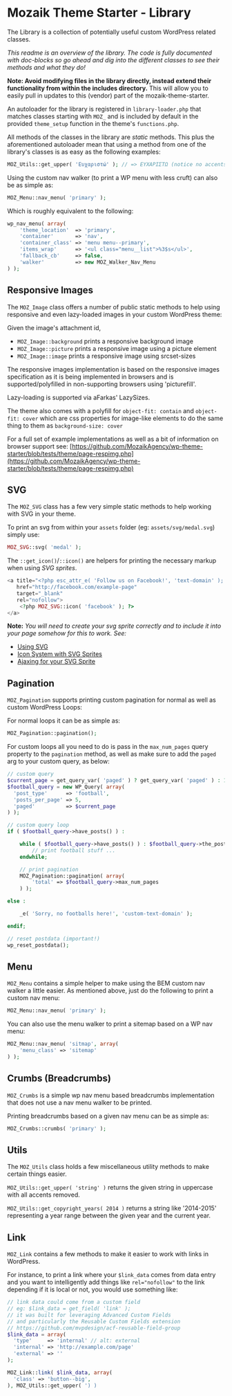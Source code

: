 # Mozaik Theme Starter - Library

The Library is a collection of potentially useful custom WordPress related classes.

_This readme is an overview of the library. The code is fully documented with
 doc-blocks so go ahead and dig into the different classes to see their methods
 and what they do!_

**Note: Avoid modifying files in the library directly, instead extend their functionality from 
within the includes directory.** This will allow you to easily pull in updates to this (vendor)
part of the mozaik-theme-starter.

An autoloader for the library is registered in `library-loader.php` that matches classes
starting with `MOZ_` and is included by default in the provided `theme_setup` function in 
the theme's `functions.php`.

All methods of the classes in the library are _static_ methods. This plus the aforementioned
autoloader mean that using a method from one of the library's classes is as easy as the following
examples:

```php
MOZ_Utils::get_upper( 'Ευχαριστώ' ); // => EΥΧΑΡΙΣΤΩ (notice no accents on uppercase)
```

Using the custom nav walker (to print a WP menu with less cruft) can also be as simple as:

```php
MOZ_Menu::nav_menu( 'primary' );
```

Which is roughly equivalent to the following:

```php
wp_nav_menu( array(
	'theme_location'  => 'primary',
	'container'       => 'nav',
	'container_class' => 'menu menu--primary',
	'items_wrap'      => '<ul class="menu__list">%3$s</ul>',
	'fallback_cb'     => false,
	'walker'          => new MOZ_Walker_Nav_Menu
) );
```

## Responsive Images

The `MOZ_Image` class offers a number of public static methods to help using responsive and even 
lazy-loaded images in your custom WordPress theme:

Given the image's attachment id,

- `MOZ_Image::background` prints a responsive background image
- `MOZ_Image::picture` prints a responsive image using a picture element
- `MOZ_Image::image` prints a responsive image using srcset-sizes

The responsive images implementation is based on the responsive images specification as it is
being implemented in browsers and is supported/polyfilled in non-supporting browsers using
'picturefill'.

Lazy-loading is supported via aFarkas' LazySizes.

The theme also comes with a polyfill for `object-fit: contain` and `object-fit: cover` which are
css properties for image-like elements to do the same thing to them as `background-size: cover`

For a full set of example implementations as well as a bit of information on browser support see:
[https://github.com/MozaikAgency/wp-theme-starter/blob/tests/theme/page-respimg.php](https://github.com/MozaikAgency/wp-theme-starter/blob/tests/theme/page-respimg.php)

## SVG

The `MOZ_SVG` class has a few very simple static methods to help working with SVG in your theme.

To print an svg from within your `assets` folder (eg: `assets/svg/medal.svg`) simply use:

```php
MOZ_SVG::svg( 'medal' );
```

The `::get_icon()`/`::icon()` are helpers for printing the necessary markup when using _SVG sprites_.

```php
<a title="<?php esc_attr_e( 'Follow us on Facebook!', 'text-domain' ); ?>"
   href="http://facebook.com/example-page"
   target="_blank"
   rel="nofollow">
	<?php MOZ_SVG::icon( 'facebook' ); ?>
</a>
```

**Note:** *You will need to create your svg sprite correctly and to include
 it into your page somehow for this to work. See:*

- [Using SVG](https://css-tricks.com/using-svg/)
- [Icon System with SVG Sprites](https://css-tricks.com/svg-sprites-use-better-icon-fonts/)
- [Ajaxing for your SVG Sprite](https://css-tricks.com/ajaxing-svg-sprite/)

## Pagination

`MOZ_Pagination` supports printing custom pagination for normal as well as custom WordPress Loops:

For normal loops it can be as simple as:

```php
MOZ_Pagination::pagination();  
```

For custom loops all you need to do is pass in the `max_num_pages` query property
to the `pagination` method, as well as make sure to add the `paged` arg to your
custom query, as below:
 
```php
// custom query
$current_page = get_query_var( 'paged' ) ? get_query_var( 'paged' ) : 1;
$football_query = new WP_Query( array(
  'post_type'      => 'football',
  'posts_per_page' => 5,
  'paged'          => $current_page
) );

// custom query loop
if ( $football_query->have_posts() ) :

	while ( $football_query->have_posts() ) : $football_query->the_post();
		// print football stuff ...
	endwhile;

	// print pagination
	MOZ_Pagination::pagination( array( 
		'total' => $football_query->max_num_pages 
	) );

else :

	_e( 'Sorry, no footballs here!', 'custom-text-domain' );

endif;

// reset postdata (important!)
wp_reset_postdata();
```

## Menu

`MOZ_Menu` contains a simple helper to make using the BEM custom nav walker a little
easier. As mentioned above, just do the following to print a custom nav menu:

```php
MOZ_Menu::nav_menu( 'primary' );
```

You can also use the menu walker to print a sitemap based on a WP nav menu:

```php
MOZ_Menu::nav_menu( 'sitmap', array(
	'menu_class' => 'sitemap'
) );
```

## Crumbs (Breadcrumbs)

`MOZ_Crumbs` is a simple wp nav menu based breadcrumbs implementation that does not
use a nav menu walker to be printed.

Printing breadcrumbs based on a given nav menu can be as simple as:

```php
MOZ_Crumbs::crumbs( 'primary' );
```

## Utils

The `MOZ_Utils` class holds a few miscellaneous utility methods to make certain things easier.

`MOZ_Utils::get_upper( 'string' )` returns the given string in uppercase with all accents removed.
 
`MOZ_Utils::get_copyright_years( 2014 )` returns a string like '2014-2015' representing a year range
between the given year and the current year.

## Link

`MOZ_Link` contains a few methods to make it easier to work with links in WordPress.

For instance, to print a link where your `$link_data` comes from data entry and you
want to intelligently add things like `rel="nofollow"` to the link depending if it is
local or not, you would use something like:

```php
// link data could come from a custom field
// eg: $link_data = get_field( 'link' );
// it was built for leveraging Advanced Custom Fields
// and particularly the Reusable Custom Fields extension
// https://github.com/mvpdesign/acf-reusable-field-group
$link_data = array(
  'type'     => 'internal' // alt: external
  'internal' => 'http://example.com/page'
  'external' => ''
);

MOZ_Link::link( $link_data, array(
  'class' => 'button--big',
), MOZ_Utils::get_upper( ') )
```
